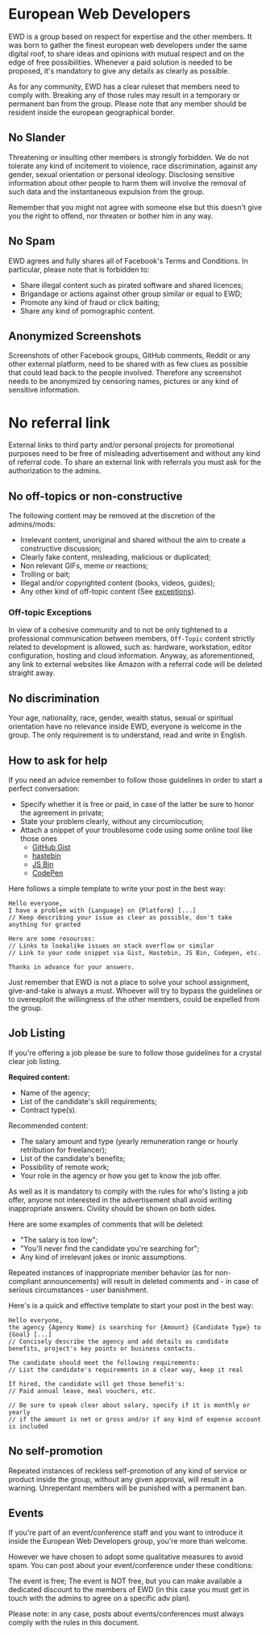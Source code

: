 # European Web Developers

EWD is a group based on respect for expertise and the other members.
It was born to gather the finest european web developers under the same digital roof, to share ideas and opinions with mutual respect and on the edge of free possibilities.
Whenever a paid solution is needed to be proposed, it's mandatory to give any details as clearly as possible.

As for any community, EWD has a clear ruleset that members need to comply with. Breaking any of those rules may result in a temporary or permanent ban from the group.
Please note that any member should be resident inside the european geographical border.


## No Slander

Threatening or insulting other members is strongly forbidden. We do not tolerate any kind of incitement to violence, race discrimination, against any gender, sexual orientation or personal ideology. Disclosing sensitive information about other people to harm them will involve the removal of such data and the instantaneous expulsion from the group.

Remember that you might not agree with someone else but this doesn't give you the right to offend, nor threaten or bother him in any way.


## No Spam

EWD agrees and fully shares all of Facebook's Terms and Conditions. In particular, please note that is forbidden to:
- Share illegal content such as pirated software and shared licences;
- Brigandage or actions against other group similar or equal to EWD;
- Promote any kind of fraud or click baiting;
- Share any kind of pornographic content.


## Anonymized Screenshots

Screenshots of other Facebook groups, GitHub comments, Reddit or any other external platform, need to be shared with as few clues as possible that could lead back to the people involved. Therefore any screenshot needs to be anonymized by censoring names, pictures or any kind of sensitive information.


# No referral link

External links to third party and/or personal projects for promotional purposes need to be free of misleading advertisement and without any kind of referral code. To share an external link with referrals you must ask for the authorization to the admins.


## No off-topics or non-constructive

The following content may be removed at the discretion of the admins/mods:
- Irrelevant content, unoriginal and shared without the aim to create a constructive discussion;
- Clearly fake content, misleading, malicious or duplicated;
- Non relevant GIFs, meme or reactions;
- Trolling or bait;
- Illegal and/or copyrighted content (books, videos, guides);
- Any other kind of off-topic content (See [exceptions](#off-topic-exceptions)).


### Off-topic Exceptions

In view of a cohesive community and to not be only tightened to a professional communication between members, `Off-Topic` content strictly related to development is allowed, such as: hardware, workstation, editor configuration, hosting and cloud information.
Anyway, as aforementioned, any link to external websites like Amazon with a referral code will be deleted straight away.
 

## No discrimination

Your age, nationality, race, gender, wealth status, sexual or spiritual orientation have no relevance inside EWD, everyone is welcome in the group. The only requirement is to understand, read and write in English.


## How to ask for help

If you need an advice remember to follow those guidelines in order to start a perfect conversation:
- Specify whether it is free or paid, in case of the latter be sure to honor the agreement in private;
- State your problem clearly, without any circumlocution;
- Attach a snippet of your troublesome code using some online tool like those ones
    - [GitHub Gist](https://gist.github.com/)
    - [hastebin](https://hastebin.com/)
    - [JS Bin](http://jsbin.com/)
    - [CodePen](https://codepen.io/pen)

Here follows a simple template to write your post in the best way:

```
Hello everyone,
I have a problem with {Language} on {Platform} [...]
// Keep describing your issue as clear as possible, don't take anything for granted

Here are some resources:
// Links to lookalike issues on stack overflow or similar
// Link to your code snippet via Gist, Hastebin, JS Bin, Codepen, etc.

Thanks in advance for your answers.
```

Just remember that EWD is not a place to solve your school assignment, give-and-take is always a must. Whoever will try to bypass the guidelines or to overexploit the willingness of the other members, could be expelled from the group.


## Job Listing

If you're offering a job please be sure to follow those guidelines for a crystal clear job listing.

**Required content:**
- Name of the agency;
- List of the candidate's skill requirements;
- Contract type(s).

Recommended content:
- The salary amount and type (yearly remuneration range or hourly retribution for freelancer);
- List of the candidate's benefits;
- Possibility of remote work;
- Your role in the agency or how you get to know the job offer.

As well as it is mandatory to comply with the rules for who's listing a job offer, anyone not interested in the advertisement shall avoid writing inappropriate answers. Civility should be shown on both sides.

Here are some examples of comments that will be deleted:
- "The salary is too low";
- "You'll never find the candidate you're searching for";
- Any kind of irrelevant jokes or ironic assumptions.

Repeated instances of inappropriate member behavior (as for non-compliant announcements) will result in deleted comments and - in case of serious circumstances - user banishment.

Here's is a quick and effective template to start your post in the best way:

```
Hello everyone,
the agency {Agency Name} is searching for {Amount} {Candidate Type} to {Goal} [...]
// Concisely describe the agency and add details as candidate benefits, project's key points or business contacts.

The candidate should meet the following requirements:
// List the candidate's requirements in a clear way, keep it real

If hired, the candidate will get those benefit's:
// Paid annual leave, meal vouchers, etc.

// Be sure to speak clear about salary, specify if it is monthly or yearly
// if the amount is net or gross and/or if any kind of expense account is included
```


## No self-promotion

Repeated instances of reckless self-promotion of any kind of service or product inside the group, without any given approval, will result in a warning. Unrepentant members will be punished with a permanent ban.


## Events

If you're part of an event/conference staff and you want to introduce it inside the European Web Developers group, you're more than welcome.

However we have chosen to adopt some qualitative measures to avoid spam.
You can post about your event/conference under these conditions:

The event is free;
The event is NOT free, but you can make available a dedicated discount to the members of EWD (in this case you must get in touch with the admins to agree on a specific adv plan).

Please note: in any case, posts about events/conferences must always comply with the rules in this document.
